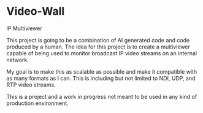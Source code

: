 # Video-Wall
IP Multiviewer

This project is going to be a combination of AI generated code and code produced by a human. The idea for this project is to create a multiviewer capable of being used to monitor broadcast IP video streams on an internal network. 

My goal is to make this as scalable as possible and make it compatible with as many formats as I can. This is including but not limited to NDI, UDP, and RTP video streams. 

This is a project and a work in progress not meant to be used in any kind of production environment.

